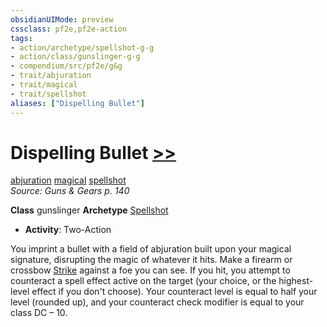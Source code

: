 ```yaml
---
obsidianUIMode: preview
cssclass: pf2e,pf2e-action
tags:
- action/archetype/spellshot-g-g
- action/class/gunslinger-g-g
- compendium/src/pf2e/g&g
- trait/abjuration
- trait/magical
- trait/spellshot
aliases: ["Dispelling Bullet"]
---
```

# Dispelling Bullet [>>](../core-rulebook/chapter-9-playing-the-game.md#Actions "Two-Action")
[abjuration](../traits/abjuration.md)  [magical](../traits/magical.md)  [spellshot](../traits/spellshot-g-g.md)  
*Source: Guns & Gears p. 140*  

**Class** gunslinger
**Archetype** [Spellshot](../../compendium/character/archetypes/spellshot-g-g.md)
- **Activity**: Two-Action

You imprint a bullet with a field of abjuration built upon your magical signature, disrupting the magic of whatever it hits. Make a firearm or crossbow [Strike](strike.md) against a foe you can see. If you hit, you attempt to counteract a spell effect active on the target (your choice, or the highest-level effect if you don't choose). Your counteract level is equal to half your level (rounded up), and your counteract check modifier is equal to your class DC – 10.